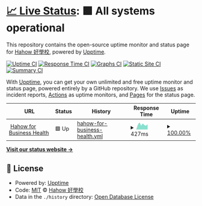 # [📈 Live Status](https://hahow.github.io/hahow-for-business-upptime): <!--live status--> **🟩 All systems operational**

This repository contains the open-source uptime monitor and status page for [Hahow 好學校](https://hahow.in/), powered by [Upptime](https://github.com/upptime/upptime).

[![Uptime CI](https://github.com/koj-co/upptime/workflows/Uptime%20CI/badge.svg)](https://github.com/koj-co/upptime/actions?query=workflow%3A%22Uptime+CI%22)
[![Response Time CI](https://github.com/koj-co/upptime/workflows/Response%20Time%20CI/badge.svg)](https://github.com/koj-co/upptime/actions?query=workflow%3A%22Response+Time+CI%22)
[![Graphs CI](https://github.com/koj-co/upptime/workflows/Graphs%20CI/badge.svg)](https://github.com/koj-co/upptime/actions?query=workflow%3A%22Graphs+CI%22)
[![Static Site CI](https://github.com/koj-co/upptime/workflows/Static%20Site%20CI/badge.svg)](https://github.com/koj-co/upptime/actions?query=workflow%3A%22Static+Site+CI%22)
[![Summary CI](https://github.com/koj-co/upptime/workflows/Summary%20CI/badge.svg)](https://github.com/koj-co/upptime/actions?query=workflow%3A%22Summary+CI%22)

With [Upptime](https://upptime.js.org), you can get your own unlimited and free uptime monitor and status page, powered entirely by a GitHub repository. We use [Issues](https://github.com/hahow/hahow-for-business-upptime/issues) as incident reports, [Actions](https://github.com/hahow/hahow-for-business-upptime/actions) as uptime monitors, and [Pages](https://hahow.github.io/hahow-for-business-upptime) for the status page.

<!--start: status pages-->
<!-- This summary is generated by Upptime (https://github.com/upptime/upptime) -->
<!-- Do not edit this manually, your changes will be overwritten -->
<!-- prettier-ignore -->
| URL | Status | History | Response Time | Uptime |
| --- | ------ | ------- | ------------- | ------ |
| <img alt="" src="https://favicons.githubusercontent.com/hahow.business.hahow.in" height="13"> [Hahow for Business Health](https://hahow.business.hahow.in/health) | 🟩 Up | [hahow-for-business-health.yml](https://github.com/hahow/hahow-for-business-upptime/commits/HEAD/history/hahow-for-business-health.yml) | <details><summary><img alt="Response time graph" src="./graphs/hahow-for-business-health/response-time-week.png" height="20"> 427ms</summary><br><a href="https://hahow.github.io/hahow-for-business-upptime/history/hahow-for-business-health"><img alt="Response time 525" src="https://img.shields.io/endpoint?url=https%3A%2F%2Fraw.githubusercontent.com%2Fhahow%2Fhahow-for-business-upptime%2FHEAD%2Fapi%2Fhahow-for-business-health%2Fresponse-time.json"></a><br><a href="https://hahow.github.io/hahow-for-business-upptime/history/hahow-for-business-health"><img alt="24-hour response time 609" src="https://img.shields.io/endpoint?url=https%3A%2F%2Fraw.githubusercontent.com%2Fhahow%2Fhahow-for-business-upptime%2FHEAD%2Fapi%2Fhahow-for-business-health%2Fresponse-time-day.json"></a><br><a href="https://hahow.github.io/hahow-for-business-upptime/history/hahow-for-business-health"><img alt="7-day response time 427" src="https://img.shields.io/endpoint?url=https%3A%2F%2Fraw.githubusercontent.com%2Fhahow%2Fhahow-for-business-upptime%2FHEAD%2Fapi%2Fhahow-for-business-health%2Fresponse-time-week.json"></a><br><a href="https://hahow.github.io/hahow-for-business-upptime/history/hahow-for-business-health"><img alt="30-day response time 517" src="https://img.shields.io/endpoint?url=https%3A%2F%2Fraw.githubusercontent.com%2Fhahow%2Fhahow-for-business-upptime%2FHEAD%2Fapi%2Fhahow-for-business-health%2Fresponse-time-month.json"></a><br><a href="https://hahow.github.io/hahow-for-business-upptime/history/hahow-for-business-health"><img alt="1-year response time 525" src="https://img.shields.io/endpoint?url=https%3A%2F%2Fraw.githubusercontent.com%2Fhahow%2Fhahow-for-business-upptime%2FHEAD%2Fapi%2Fhahow-for-business-health%2Fresponse-time-year.json"></a></details> | <details><summary><a href="https://hahow.github.io/hahow-for-business-upptime/history/hahow-for-business-health">100.00%</a></summary><a href="https://hahow.github.io/hahow-for-business-upptime/history/hahow-for-business-health"><img alt="All-time uptime 99.96%" src="https://img.shields.io/endpoint?url=https%3A%2F%2Fraw.githubusercontent.com%2Fhahow%2Fhahow-for-business-upptime%2FHEAD%2Fapi%2Fhahow-for-business-health%2Fuptime.json"></a><br><a href="https://hahow.github.io/hahow-for-business-upptime/history/hahow-for-business-health"><img alt="24-hour uptime 100.00%" src="https://img.shields.io/endpoint?url=https%3A%2F%2Fraw.githubusercontent.com%2Fhahow%2Fhahow-for-business-upptime%2FHEAD%2Fapi%2Fhahow-for-business-health%2Fuptime-day.json"></a><br><a href="https://hahow.github.io/hahow-for-business-upptime/history/hahow-for-business-health"><img alt="7-day uptime 100.00%" src="https://img.shields.io/endpoint?url=https%3A%2F%2Fraw.githubusercontent.com%2Fhahow%2Fhahow-for-business-upptime%2FHEAD%2Fapi%2Fhahow-for-business-health%2Fuptime-week.json"></a><br><a href="https://hahow.github.io/hahow-for-business-upptime/history/hahow-for-business-health"><img alt="30-day uptime 100.00%" src="https://img.shields.io/endpoint?url=https%3A%2F%2Fraw.githubusercontent.com%2Fhahow%2Fhahow-for-business-upptime%2FHEAD%2Fapi%2Fhahow-for-business-health%2Fuptime-month.json"></a><br><a href="https://hahow.github.io/hahow-for-business-upptime/history/hahow-for-business-health"><img alt="1-year uptime 99.96%" src="https://img.shields.io/endpoint?url=https%3A%2F%2Fraw.githubusercontent.com%2Fhahow%2Fhahow-for-business-upptime%2FHEAD%2Fapi%2Fhahow-for-business-health%2Fuptime-year.json"></a></details>

<!--end: status pages-->

[**Visit our status website →**](https://hahow.github.io/hahow-for-business-upptime)

## 📄 License

- Powered by: [Upptime](https://github.com/upptime/upptime)
- Code: [MIT](./LICENSE) © [Hahow 好學校](https://hahow.in/)
- Data in the `./history` directory: [Open Database License](https://opendatacommons.org/licenses/odbl/1-0/)

